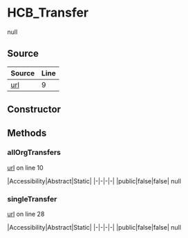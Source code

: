 # HCB_Transfer

null
## Source
|Source|Line|
|-|-|
|[url](https://github.com/devramsean0/hcb.js/blob/e059d62/src/api_endpoints/transfer.ts#L9)|9|
## Constructor
## Methods
### allOrgTransfers
[url](https://github.com/devramsean0/hcb.js/blob/e059d62/src/api_endpoints/transfer.ts#L10) on line 10  

|Accessibility|Abstract|Static|
|-|-|-|-|
|public|false|false|
null

### singleTransfer
[url](https://github.com/devramsean0/hcb.js/blob/e059d62/src/api_endpoints/transfer.ts#L28) on line 28  

|Accessibility|Abstract|Static|
|-|-|-|-|
|public|false|false|
null
